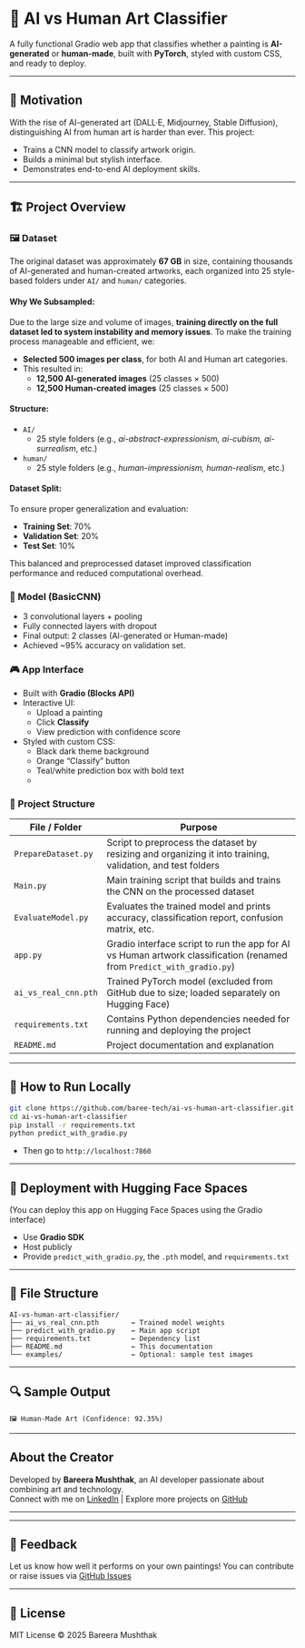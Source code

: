 # 🎨 AI vs Human Art Classifier

A fully functional Gradio web app that classifies whether a painting is **AI-generated** or **human-made**, built with **PyTorch**, styled with custom CSS, and ready to deploy.

---

## 🧠 Motivation

With the rise of AI-generated art (DALL·E, Midjourney, Stable Diffusion), distinguishing AI from human art is harder than ever. This project:
- Trains a CNN model to classify artwork origin.
- Builds a minimal but stylish interface.
- Demonstrates end-to-end AI deployment skills.

---

## 🏗️ Project Overview


### 🖼️ Dataset

The original dataset was approximately **67 GB** in size, containing thousands of AI-generated and human-created artworks, each organized into 25 style-based folders under `AI/` and `human/` categories.

#### Why We Subsampled:

Due to the large size and volume of images, **training directly on the full dataset led to system instability and memory issues**. To make the training process manageable and efficient, we:

- **Selected 500 images per class**, for both AI and Human art categories.
- This resulted in:
  - **12,500 AI-generated images** (25 classes × 500)
  - **12,500 Human-created images** (25 classes × 500)

#### Structure:

- `AI/`
  - 25 style folders (e.g., *ai-abstract-expressionism, ai-cubism, ai-surrealism*, etc.)
- `human/`
  - 25 style folders (e.g., *human-impressionism, human-realism*, etc.)

#### Dataset Split:

To ensure proper generalization and evaluation:
- **Training Set**: 70%
- **Validation Set**: 20%
- **Test Set**: 10%

This balanced and preprocessed dataset improved classification performance and reduced computational overhead.


### 🧠 Model (BasicCNN)
- 3 convolutional layers + pooling
- Fully connected layers with dropout
- Final output: 2 classes (AI-generated or Human-made)
- Achieved ~95% accuracy on validation set.

### 🎮 App Interface
- Built with **Gradio (Blocks API)**
- Interactive UI:
  - Upload a painting
  - Click **Classify**
  - View prediction with confidence score
- Styled with custom CSS:
  - Black dark theme background
  - Orange “Classify” button
  - Teal/white prediction box with bold text
  - 
### 📁 Project Structure

| File / Folder           | Purpose |
|-------------------------|---------|
| `PrepareDataset.py`     | Script to preprocess the dataset by resizing and organizing it into training, validation, and test folders |
| `Main.py`               | Main training script that builds and trains the CNN on the processed dataset |
| `EvaluateModel.py`      | Evaluates the trained model and prints accuracy, classification report, confusion matrix, etc. |
| `app.py`                | Gradio interface script to run the app for AI vs Human artwork classification (renamed from `Predict_with_gradio.py`) |
| `ai_vs_real_cnn.pth`    | Trained PyTorch model (excluded from GitHub due to size; loaded separately on Hugging Face) |
| `requirements.txt`      | Contains Python dependencies needed for running and deploying the project |
| `README.md`             | Project documentation and explanation |

---

## 🔧 How to Run Locally

```bash
git clone https://github.com/baree-tech/ai-vs-human-art-classifier.git
cd ai-vs-human-art-classifier
pip install -r requirements.txt
python predict_with_gradio.py
```
- Then go to `http://localhost:7860`

---

## 🚀 Deployment with Hugging Face Spaces

(You can deploy this app on Hugging Face Spaces using the Gradio interface)
- Use **Gradio SDK**
- Host publicly
- Provide `predict_with_gradio.py`, the `.pth` model, and `requirements.txt`

---

## 🧩 File Structure

```
AI-vs-human-art-classifier/
├── ai_vs_real_cnn.pth        ← Trained model weights
├── predict_with_gradio.py    ← Main app script
├── requirements.txt          ← Dependency list
├── README.md                 ← This documentation
└── examples/                 ← Optional: sample test images
```

---

## 🔍 Sample Output

```
🖼️ Human-Made Art (Confidence: 92.35%)
```

---

## About the Creator

Developed by **Bareera Mushthak**, an AI developer passionate about combining art and technology.  
Connect with me on [LinkedIn](https://www.linkedin.com/in/bareera-mushthak) | Explore more projects on [GitHub](https://github.com/baree-tech)

---
---
## 🙋 Feedback

Let us know how well it performs on your own paintings!
You can contribute or raise issues via [GitHub Issues](https://github.com/baree-tech/ai-vs-human-art-classifier/issues)

---

## 📝 License

MIT License © 2025 Bareera Mushthak
